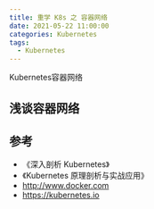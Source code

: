 ```yaml
---
title: 重学 K8s 之 容器网络
date: 2021-05-22 11:00:00
categories: Kubernetes
tags:
  - Kubernetes
---
```


Kubernetes容器网络

<!--more-->

## 浅谈容器网络

## 参考

- 《深入剖析 Kubernetes》
- 《Kubernetes 原理剖析与实战应用》
- http://www.docker.com
- https://kubernetes.io

[1]: /images/k8s/k8s-06/1.jpg
